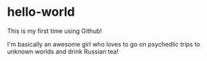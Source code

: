 # hello-world
This is my first time using Github!

I'm basically an awesome girl who loves to go on psychedlic trips to unknown worlds and drink Russian tea!
